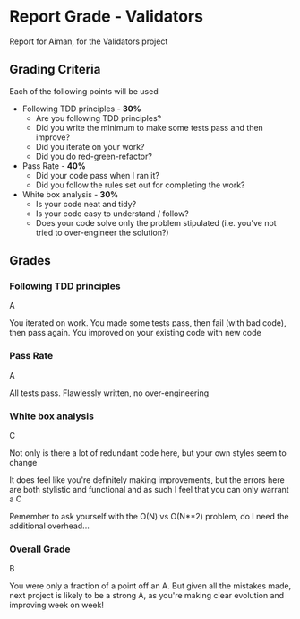 # Report Grade - Validators

Report for Aiman, for the Validators project

## Grading Criteria

Each of the following points will be used
* Following TDD principles - **30%**
  * Are you following TDD principles?
  * Did you write the minimum to make some tests pass and then improve?
  * Did you iterate on your work?
  * Did you do red-green-refactor?
* Pass Rate - **40%**
  * Did your code pass when I ran it?
  * Did you follow the rules set out for completing the work?
* White box analysis - **30%**
  * Is your code neat and tidy?
  * Is your code easy to understand / follow?
  * Does your code solve only the problem stipulated (i.e. you've not tried to over-engineer the solution?)

## Grades

### Following TDD principles

A

You iterated on work. You made some tests pass, then fail (with bad code), then pass again. You improved on
your existing code with new code

### Pass Rate

A

All tests pass. Flawlessly written, no over-engineering

### White box analysis

C

Not only is there a lot of redundant code here, but your own styles seem to change

It does feel like you're definitely making improvements, but the errors here are both stylistic and functional
and as such I feel that you can only warrant a C

Remember to ask yourself with the O(N) vs O(N**2) problem, do I need the additional overhead...

### Overall Grade

B

You were only a fraction of a point off an A. But given all the mistakes made, next project is likely to be
a strong A, as you're making clear evolution and improving week on week!
